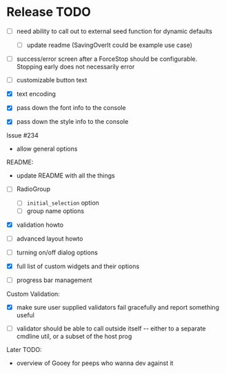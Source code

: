 Release TODO
============


 - [ ] need ability to call out to external seed function for dynamic defaults
    - [ ]  update readme (SavingOverIt could be example use case)
 - [ ] success/error screen after a ForceStop should be configurable. Stopping early does not necessarily error

 - [ ] customizable button text
 - [X] text encoding
 - [X] pass down the font info to the console
 - [X] pass down the style info to the console


Issue #234
 - allow general options

README:

 - update README with all the things
 - [ ] RadioGroup
    - [ ] `initial_selection` option
    - [ ] group name options
 - [X] validation howto
 - [ ] advanced layout howto
 - [ ] turning on/off dialog options
 - [X] full list of custom widgets and their options
 - [ ] progress bar management


Custom Validation:

 - [X] make sure user supplied validators fail gracefully and report something useful
 - [ ] validator should be able to call outside itself -- either to a separate cmdline util, or a subset of the host prog


Later TODO:
 - overview of Gooey for peeps who wanna dev against it
